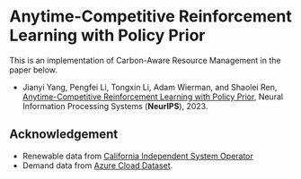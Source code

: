 # Anytime-Competitive Reinforcement Learning with Policy Prior


This is an implementation of Carbon-Aware Resource Management in the paper below.
* Jianyi Yang, Pengfei Li, Tongxin Li, Adam Wierman, and Shaolei Ren, [Anytime-Competitive Reinforcement Learning with Policy Prior](https://arxiv.org/abs/2311.01568), Neural Information Processing
Systems (**NeurIPS**), 2023. 


## Acknowledgement
* Renewable data from [California Independent System Operator](https://www.caiso.com/Pages/default.aspx) 
* Demand data from [Azure Cload Dataset](https://github.com/Azure/AzurePublicDataset).
